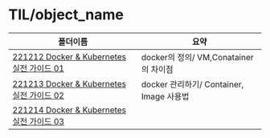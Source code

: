 # TIL/object_name

| 폴더이름                                                                                                         | 요약                                |
| ------------------------------------------------------------------------------------------------------------ | --------------------------------- |
| [221212 Docker & Kubernetes 실전 가이드 01](https://github.com/seho27060/TIL/tree/master/Docker/221212_Docker_01) | docker의 정의/ VM,Conatainer의 차이점    |
| [221213 Docker & Kubernetes 실전 가이드 02](https://github.com/seho27060/TIL/tree/master/Docker/221213_Docker_02) | docker 관리하기/ Container, Image 사용법 |
| [221214 Docker & Kubernetes 실전 가이드 03](https://github.com/seho27060/TIL/tree/master/Docker/221214_Docker_03) |                                   |
